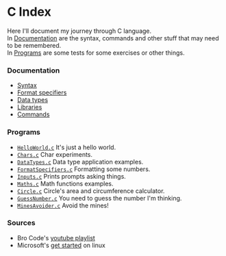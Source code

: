 # C Index

Here I'll document my journey through C language.  
In [Documentation](#documentation) are the syntax, commands and other stuff that may need to be remembered.  
In [Programs](#programs) are some tests for some exercises or other things.

### Documentation

- [Syntax](documentation/syntax.md)
- [Format specifiers](/documentation/format_specifiers.md)
- [Data types](documentation/data_types.md)
- [Libraries](documentation/libraries.md)
- [Commands](/documentation/commands.md)

### Programs

- [`HelloWorld.c`](src/HelloWorld.c) It's just a hello world.
- [`Chars.c`](src/tests/Chars.c) Char experiments.
- [`DataTypes.c`](src/tests/DataTypes.c) Data type application examples.
- [`FormatSpecifiers.c`](./src/tests/DataTypes.c) Formatting some numbers.
- [`Inputs.c`](src/tests/Inputs.c) Prints prompts asking things.
- [`Maths.c`](src/tests/Maths.c) Math functions examples.
- [`Circle.c`](src/Circle.c) Circle's area and circumference calculator.
- [`GuessNumber.c`](src/games/GuessNumber.c) You need to guess the number I'm thinking.
- [`MinesAvoider.c`](src/games/MinesAvoider.c) Avoid the mines!

### Sources

- Bro Code's [youtube playlist](https://youtube.com/playlist?list=PLZPZq0r_RZOOzY_vR4zJM32SqsSInGMwe)
- Microsoft's [get started](https://code.visualstudio.com/docs/cpp/config-linux) on linux
